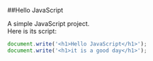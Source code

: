 ##Hello JavaScript

A simple JavaScript project.  
Here is its script:  

```javascript
document.write('<h1>Hello JavaScript</h1>');
document.write('<h1>it is a good day</h1>');

```